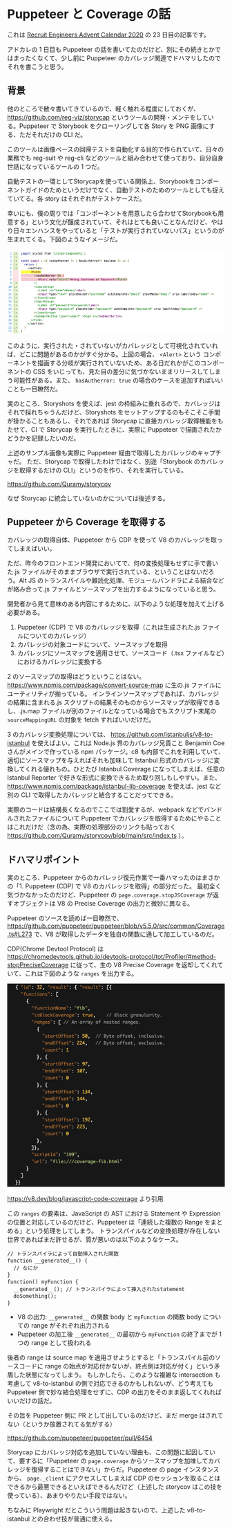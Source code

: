 # Puppeteer と Coverage の話

これは [Recruit Engineers Advent Calendar 2020](https://adventar.org/calendars/5166) の 23 日目の記事です。

アドカレの 1 日目も Puppeteer の話を書いてたのだけど、別にその続きとかではまったくなくて、少し前に Puppeteer のカバレッジ関連でドハマリしたのでそれを書こうと思う。

## 背景

他のところで散々書いてきているので、軽く触れる程度にしておくが、 https://github.com/reg-viz/storycap というツールの開発・メンテをしている。Puppeteer で Storybook をクローリングして各 Story を PNG 画像にする、ただそれだけの CLI だ。

このツールは画像ベースの回帰テストを自動化する目的で作られていて、日々の業務でも reg-suit や reg-cli などのツールと組み合わせて使っており、自分自身世話になっているツールの 1 つだ。

自動テストの一環としてStorycapを使っている関係上、Storybookをコンポーネントガイドのためというだけでなく、自動テストのためのツールとしても捉えていてる。各 story はそれぞれがテストケースだ。

幸いにも、僕の周りでは「コンポーネントを用意したら合わせてStorybookも用意する」という文化が醸成されていて、それはとても良いことなんだけど、やはり日々エンハンスをやっていると「テストが実行されていないパス」というのが生まれてくる。下図のようなイメージだ。

![Example Coverage](example_coverage.png)

このように、実行された・されていないがカバレッジとして可視化されていれば、どこに問題があるのかがすぐ分かる。上図の場合、 `<Alert>` という コンポーネントを描画する分岐が実行されていないため、ある日だれかがこのコンポーネントの CSS をいじっても、見た目の差分に気づかないままリリースしてしまう可能性がある。また、 `hasAutherror: true` の場合のケースを追加すればいいことも一目瞭然だ。

実のところ、Storyshots を使えば、jest の枠組みに乗れるので、カバレッジはそれで採れちゃうんだけど、Storyshots をセットアップするのもそこそこ手間が掛かることもあるし、それであれば Storycap に直接カバレッジ取得機能をもたせて、CI で Storycap を実行したときに、実際に Puppeteer で描画されたかどうかを記録したいのだ。

上述のサンプル画像も実際に Puppeteer 経由で取得したカバレッジのキャプチャだ。
ただ、Storycap で取得したわけではなく、別途「Storybook のカバレッジを取得するだけの CLI」というのを作り、それを実行している。

https://github.com/Quramy/storycov

なぜ Storycap に統合していないのかについては後述する。

## Puppeteer から Coverage を取得する

カバレッジの取得自体、Puppeteer から CDP を使って V8 のカバレッジを取ってしまえばいい。

ただ、昨今のフロントエンド開発においてで、何の変換処理もせずに手で書いた.js ファイルがそのままブラウザで実行されている、ということはないだろう。Alt JS のトランスパイルや難読化処理、モジュールバンドラによる結合などが絡み合って.js ファイルとソースマップを出力するようになっていると思う。

開発者から見て意味のある内容にするために、以下のような処理を加えて上げる必要がある。

1. Puppeteer (CDP) で V8 のカバレッジを取得（これは生成された.js ファイルについてのカバレッジ）
2. カバレッジの対象コードについて、ソースマップを取得
3. カバレッジにソースマップを適用させて、ソースコード（.tsx ファイルなど）におけるカバレッジに変換する

2 のソースマップの取得はどうということはない。 https://www.npmjs.com/package/convert-source-map に生の.js ファイルにユーティリティが揃っている。
インラインソースマップであれば、カバレッジの結果に含まれる.js スクリプトの結果そのものからソースマップが取得できるし、.js.map ファイルが別のファイルとなっている場合でもスクリプト末尾の `sourceMappingURL` の対象を fetch すればいいだけだ。

3 のカバレッジ変換処理については、 https://github.com/istanbuljs/v8-to-istanbul を使えばよい。これは Node.js 界のカバレッジ兄貴こと Benjamin Coe さんがメインで作っている npm パッケージ。c8 も内部でこれを利用していて、適切にソースマップを与えればそれも加味して Istanbul 形式のカバレッジに変換してくれる優れもの。ひとたび Istanbul Coverage になってしまえば、任意の Istanbul Reporter で好きな形式に変換できるため取り回しもしやすい。また、 https://www.npmjs.com/package/istanbul-lib-coverage を使えば、jest など別の CLI で取得したカバレッジと結合することだってできる。

実際のコードは結構長くなるのでここでは割愛するが、webpack などでバンドルされたファイルについて Puppeteer でカバレッジを取得するためにやることはこれだけだ（念の為、実際の処理部分のリンクも貼っておく https://github.com/Quramy/storycov/blob/main/src/index.ts ）。

## ドハマリポイント

実のところ、Puppeteer からのカバレッジ復元作業で一番ハマったのはまさかの「1. Puppeteer (CDP) で V8 のカバレッジを取得」の部分だった。
最初全く気づかなかったのだけど、Puppeteer の `page.coverage.stopJSCoverage` が返すオブジェクトは V8 の Precise Coverage の出力と微妙に異なる。

Puppeteer のソースを読めば一目瞭然で、 https://github.com/puppeteer/puppeteer/blob/v5.5.0/src/common/Coverage.ts#L273 で、V8 が取得したデータを独自の関数に通して加工しているのだ。

CDP(Chrome Devtool Protocol) は https://chromedevtools.github.io/devtools-protocol/tot/Profiler/#method-stopPreciseCoverage に従って、生の V8 Precise Coverage を返却してくれていて、これは下図のような `ranges` を出力する。

![V8 Function covrage](v8_covrage_output.png)

https://v8.dev/blog/javascript-code-coverage より引用

この `ranges` の要素は、JavaScript の AST における Statement や Expression の位置と対応しているのだけど、Puppeteer は「連続した複数の Range をまとめる」という処理をしてしまう。
トランスパイルなどの変換処理が存在しない世界であればまだ許せるが、質が悪いのは以下のようなケース。

```
// トランスパイラによって自動挿入された関数
function __generated__() {
  // なにか
}
function() myFunction {
  __generated__(); // トランスパイラによって挿入されたstatement
  doSomething();
}
```

- V8 の出力: `__generated__` の関数 body と `myFunction` の関数 body についての range がそれぞれ出力される
- Puppeteer の加工後 `__generated__` の最初から `myFunction` の終了までが 1 つの range として扱われる

後者の range は source map を適用させようとすると「トランスパイル前のソースコードに range の始点が対応付かないが、終点側は対応が付く」という矛盾した状態になってしまう。
もしかしたら、このような複雑な intersection も考慮して v8-to-istanbul の側で対応できるのかもしれないが、どう考えても Puppeteer 側で妙な結合処理をせずに、CDP の出力をそのまま返してくれればいいだけの話だ。

その旨を Puppeteer 側に PR として出しているのだけど、まだ merge はされてない（というか放置されてる気がする）

https://github.com/puppeteer/puppeteer/pull/6454

Storycap にカバレッジ対応を追加していない理由も、この問題に起因していて、要するに「Puppeteer の `page.coverage` からソースマップを加味してカバレッジを復帰することはできない」からだ。Puppeteer の page インスタンスから、 `page._client` にアクセスしてしまえば CDP のセッションを取ることはできるから最悪できるといえばできるんだけど（上述した storycov はこの技を使っている）、あまりやりたい手段ではない。

ちなみに Playwright だとこういう問題は起きないので、上述した v8-to-istanbul との合わせ技が普通に使える。
